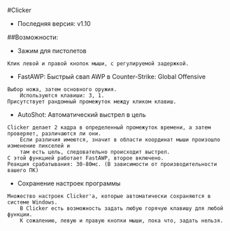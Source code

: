#Clicker
* Последняя версия: v1.10<br>

##Возможности:
* Зажим для пистолетов<br>
```
Клик левой и правой кнопок мыши, с регулируемой задержкой.
```
* FastAWP: Быстрый свап AWP в Counter-Strike: Global Offensive<br>
```
Выбор ножа, затем основного оружия.
	Используются клавиши: 3, 1.
Присутствует рандомный промежуток между кликом клавиш.
```
* AutoShot: Автоматический выстрел в цель<br>
```
Clicker делает 2 кадра в определенный промежуток времени, а затем проверяет, различаются ли они.
	Если различия имеются, значит в области координат мыши произошло изменение пикселей и
	там есть цель, следовательно происходит выстрел.
С этой функцией работает FastAWP, второе включено.
Реакция срабатывания: 30-80мс. (В зависимости от производительности вашего ПК)
```
* Сохранение настроек программы<br>
```
Множество настроек Clicker'a, которые автоматически сохраняются в системе Windows.
	В Clicker есть возможность задать любую горячую клавишу для любой функции.
	К сожалению, левую и правую кнопки мыши, пока что, задать нельзя.
```
